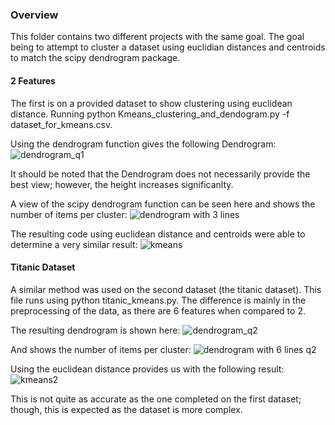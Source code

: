### Overview

This folder contains two different projects with the same goal. The goal being to attempt to cluster a dataset using euclidian distances and centroids to match the scipy dendrogram package. 

#### 2 Features
The first is on a provided dataset to show clustering using euclidean distance. Running python Kmeans_clustering_and_dendogram.py -f dataset_for_kmeans.csv. 

Using the dendrogram function gives the following Dendrogram: 
![dendrogram_q1](https://user-images.githubusercontent.com/38801847/52526779-58e5a780-2c8c-11e9-9dce-8e5797c52474.jpg)

It should be noted that the Dendrogram does not necessarily provide the best view; however, the height increases significanlty.

A view of the scipy dendrogram function can be seen here and shows the number of items per cluster:
![dendrogram with 3 lines](https://user-images.githubusercontent.com/38801847/52526790-77e43980-2c8c-11e9-9a8c-30e07c25369e.jpg)

The resulting code using euclidean distance and centroids were able to determine a very similar result:
![kmeans](https://user-images.githubusercontent.com/38801847/52526935-6dc33a80-2c8e-11e9-8d35-ee8d3f4ef266.PNG)

#### Titanic Dataset
A similar method was used on the second dataset (the titanic dataset). This file runs using python titanic_kmeans.py. The difference is mainly in the preprocessing of the data, as there are 6 features when compared to 2. 

The resulting dendrogram is shown here:
![dendrogram_q2](https://user-images.githubusercontent.com/38801847/52526968-1a9db780-2c8f-11e9-9861-0ca9c39a3563.jpg)

And shows the number of items per cluster:
![dendrogram with 6 lines q2](https://user-images.githubusercontent.com/38801847/52526972-31440e80-2c8f-11e9-8a18-3d31fdb662f2.jpg)

Using the euclidean distance provides us with the following result:
![kmeans2](https://user-images.githubusercontent.com/38801847/52526965-ffcb4300-2c8e-11e9-8ac3-31968f910414.PNG)

This is not quite as accurate as the one completed on the first dataset; though, this is expected as the dataset is more complex. 
